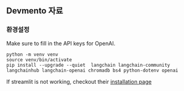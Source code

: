## Devmento 자료

### 환경설정

Make sure to fill in the API keys for OpenAI.

```
python -m venv venv
source venv/bin/activate
pip install --upgrade --quiet  langchain langchain-community langchainhub langchain-openai chromadb bs4 python-dotenv openai
```

If streamlit is not working, checkout their [installation page](https://docs.streamlit.io/library/get-started/installation)
